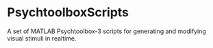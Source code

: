 PsychtoolboxScripts
===================

A set of MATLAB Psychtoolbox-3 scripts for generating and modifying visual stimuli in realtime.

